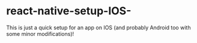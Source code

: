 # react-native-setup-IOS-



This is just a quick setup for an app on IOS (and probably Android too with some minor modifications)!
